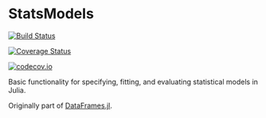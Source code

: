 # StatsModels

[![Build Status](https://travis-ci.org/kleinschmidt/StatsModels.jl.svg?branch=master)](https://travis-ci.org/kleinschmidt/StatsModels.jl)

[![Coverage Status](https://coveralls.io/repos/kleinschmidt/StatsModels.jl/badge.svg?branch=master&service=github)](https://coveralls.io/github/kleinschmidt/StatsModels.jl?branch=master)

[![codecov.io](http://codecov.io/github/kleinschmidt/StatsModels.jl/coverage.svg?branch=master)](http://codecov.io/github/kleinschmidt/StatsModels.jl?branch=master)

Basic functionality for specifying, fitting, and evaluating statistical models
in Julia.

Originally part of [DataFrames.jl](http://github.com/JuliaStats/DataFrames.jl).
